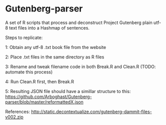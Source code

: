 # Gutenberg-parser
A set of R scripts that process and deconstruct Project Gutenberg plain utf-8 text files into a Hashmap of sentences.

Steps to replicate:

1: Obtain any utf-8 .txt book file from the website

2: Place .txt files in the same directory as R files

3: Rename and tweak filename code in both Break.R and Clean.R (TODO: automate this process)

4: Run Clean.R first, then Break.R

5: Resulting JSON file should have a simillar structure to this: https://github.com/Arboghast/Gutenberg-parser/blob/master/reformattedX.json

References:
http://static.decontextualize.com/gutenberg-dammit-files-v002.zip 
